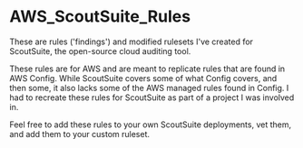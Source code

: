 # AWS_ScoutSuite_Rules

These are rules ('findings') and modified rulesets I've created for ScoutSuite, the open-source cloud auditing tool. 

These rules are for AWS and are meant to replicate rules that are found in AWS Config. While ScoutSuite covers some of what Config covers, and then some, it also lacks some of the AWS managed rules found in Config. I had to recreate these rules for ScoutSuite as part of a project I was involved in. 

Feel free to add these rules to your own ScoutSuite deployments, vet them, and add them to your custom ruleset.
